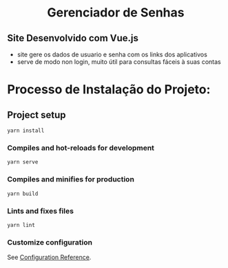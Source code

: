 # <h1 align="center"> Gerenciador de Senhas </h1>

<h2>Site Desenvolvido com Vue.js </h4>

- site gere os dados de usuario e senha com os links dos aplicativos
- serve de modo non login, muito útil para consultas fáceis à suas contas

# Processo de Instalação do Projeto:

## Project setup
```
yarn install
```

### Compiles and hot-reloads for development
```
yarn serve
```

### Compiles and minifies for production
```
yarn build
```

### Lints and fixes files
```
yarn lint
```

### Customize configuration
See [Configuration Reference](https://cli.vuejs.org/config/).
